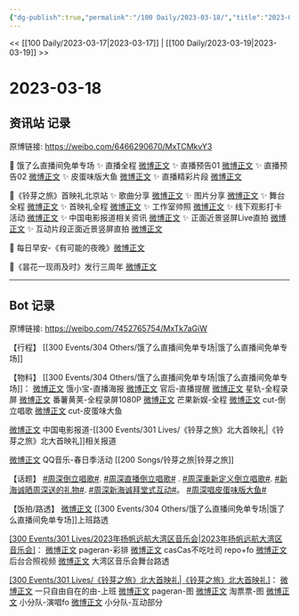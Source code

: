 ```yaml
---
{"dg-publish":true,"permalink":"/100 Daily/2023-03-18/","title":"2023-03-18","created":"2023-03-19T00:36:15.741+08:00","updated":"2023-03-19T00:45:42.312+08:00"}
---
```



<< [[100 Daily/2023-03-17\|2023-03-17]] | [[100 Daily/2023-03-19\|2023-03-19]] >>

# 2023-03-18

## 资讯站 记录

原博链接: https://weibo.com/6466290670/MxTCMkvY3

💫 饿了么直播间免单专场
✨ 直播全程 [微博正文](https://weibo.com/6466290670/4880767404219409)
✨ 直播预告01 [微博正文](https://weibo.com/6466290670/4880595894665498)
✨ 直播预告02 [微博正文](https://weibo.com/6466290670/4880594619600808)
✨ 皮蛋味版大鱼 [微博正文](https://weibo.com/6466290670/4880759872291219)
✨ 直播精彩片段 [微博正文](https://weibo.com/6466290670/4880726425605710)

💫《铃芽之旅》首映礼北京站
✨ 歌曲分享 [微博正文](https://weibo.com/6466290670/4880620562678571)
✨ 图片分享 [微博正文](https://weibo.com/6466290670/4880650295837778)
✨ 舞台全程 [微博正文](https://weibo.com/6466290670/4880576516982833)
✨ 首映礼全程 [微博正文](https://weibo.com/6466290670/4880569542642280)
✨ 工作室帅照 [微博正文](https://weibo.com/6466290670/4880574656023343)
✨ 线下观影打卡活动 [微博正文](https://weibo.com/6466290670/4880731500715666)
✨ 中国电影报道相关资讯 [微博正文](https://weibo.com/6466290670/4880760362506706)
✨ 正面近景竖屏Live直拍 [微博正文](https://weibo.com/6466290670/4880765571048024)
✨ 互动片段正面近景竖屏直拍 [微博正文](https://weibo.com/6466290670/4880785058828097)

💫 每日早安-《有可能的夜晚》[微博正文](https://weibo.com/6466290670/4880552580349970)

💫《昙花一现雨及时》发行三周年 [微博正文](https://weibo.com/6466290670/4880595173247403)

---
## Bot 记录

原博链接: https://weibo.com/7452765754/MxTk7aGiW

【行程】
[[300 Events/304 Others/饿了么直播间免单专场\|饿了么直播间免单专场]]

【物料】
[[300 Events/304 Others/饿了么直播间免单专场\|饿了么直播间免单专场]]：
[微博正文](http://weibo.com/2606197387/MxOfqrO6u) 饿小宝-直播海报
[微博正文](http://weibo.com/5248300719/MxOAsq0tU) 官后-直播提醒
[微博正文](http://weibo.com/6466290670/MxT80hHEZ) 星轨-全程录屏
[微博正文](http://weibo.com/1786590437/MxS9oeJrk) 番薯黄荚-全程录屏1080P
[微博正文](http://weibo.com/1591169702/MxRyWzPs6) 芒果新娱-全程
[微博正文](https://weibo.com/5291824241/MxRv94vzA) cut-倒立唱歌
[微博正文](https://weibo.com/5883814680/MxSOOoa5A) cut-皮蛋味大鱼

[微博正文](http://weibo.com/1261788454/MxRV6mFvh) 中国电影报道-[[300 Events/301 Lives/《铃芽之旅》北大首映礼\|《铃芽之旅》北大首映礼]]相关报道

[微博正文](https://weibo.com/2169129705/MxP5Tev6h) QQ音乐-春日季活动 [[200 Songs/铃芽之旅\|铃芽之旅]]

【话题】
[#周深倒立唱歌#](https://s.weibo.com/weibo?q=%23%E5%91%A8%E6%B7%B1%E5%80%92%E7%AB%8B%E5%94%B1%E6%AD%8C%23).
[#周深直播倒立唱歌#](https://s.weibo.com/weibo?q=%23%E5%91%A8%E6%B7%B1%E7%9B%B4%E6%92%AD%E5%80%92%E7%AB%8B%E5%94%B1%E6%AD%8C%23) .
[#周深重新定义倒立唱歌#](https://s.weibo.com/weibo?q=%23%E5%91%A8%E6%B7%B1%E9%87%8D%E6%96%B0%E5%AE%9A%E4%B9%89%E5%80%92%E7%AB%8B%E5%94%B1%E6%AD%8C%23).
[#新海诚晒周深送的礼物#](https://s.weibo.com/weibo?q=%23%E6%96%B0%E6%B5%B7%E8%AF%9A%E6%99%92%E5%91%A8%E6%B7%B1%E9%80%81%E7%9A%84%E7%A4%BC%E7%89%A9%23).
[#周深新海诚拜堂式互动#](https://s.weibo.com/weibo?q=%23%E5%91%A8%E6%B7%B1%E6%96%B0%E6%B5%B7%E8%AF%9A%E6%8B%9C%E5%A0%82%E5%BC%8F%E4%BA%92%E5%8A%A8%23)。
[#周深唱皮蛋味版大鱼#](https://s.weibo.com/weibo?q=%23%E5%91%A8%E6%B7%B1%E5%94%B1%E7%9A%AE%E8%9B%8B%E5%91%B3%E7%89%88%E5%A4%A7%E9%B1%BC%23)

【饭拍/路透】
[微博正文](http://weibo.com/7495641082/MxSm12yRc) [[300 Events/304 Others/饿了么直播间免单专场\|饿了么直播间免单专场]]上班路透

[[300 Events/301 Lives/2023年扬帆远航大湾区音乐会\|2023年扬帆远航大湾区音乐会]](补充)：
[微博正文](http://weibo.com/7633014126/MxOsa1iOC) pageran-彩排
[微博正文](http://weibo.com/5650744235/MxJMDFdLU) casCas不吃吐司 repo+fo
[微博正文](https://weibo.com/5122158435/MxNUb5k70) 后台合照视频
[微博正文](https://weibo.com/5122158435/MxOlUfCuy) 大湾区音乐会舞台路透

[[300 Events/301 Lives/《铃芽之旅》北大首映礼\|《铃芽之旅》北大首映礼]](补充)：
[微博正文](http://weibo.com/7454235626/MxH3m7Eyf) 一只自由自在的由-上班
[微博正文](http://weibo.com/7633014126/MxQrxDAy9) pageran-图
[微博正文](https://weibo.com/2095820504/MxPVbvGOH) 淘票票-图
[微博正文](http://weibo.com/5516625428/MxT2HFaKz) 小分队-演唱fo
[微博正文](https://weibo.com/5516625428/4880778821376049) 小分队-互动部分
